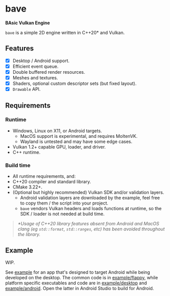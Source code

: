 # bave

**BAsic Vulkan Engine**

`bave` is a simple 2D engine written in C++20* and Vulkan.

## Features

- [x] Desktop / Android support.
- [x] Efficient event queue.
- [x] Double buffered render resources.
- [x] Meshes and textures.
- [x] Shaders, optional custom descriptor sets (but fixed layout).
- [x] `Drawable` API.

## Requirements

### Runtime

- Windows, Linux on X11, or Android targets.
  - MacOS support is experimental, and requires MoltenVK.
  - Wayland is untested and may have some edge cases.
- Vulkan 1.2+ capable GPU, loader, and driver.
- C++ runtime.

### Build time

- All runtime requirements, and:
- C++20 compiler and standard library.
- CMake 3.22+.
- (Optional but highly recommended) Vulkan SDK and/or validation layers.
  - Android validation layers are downloaded by the example, feel free to copy them / the script into your project.
  - `bave` vendors Vulkan headers and loads functions at runtime, so the SDK / loader is not needed at build time.

> _*Usage of C++20 library features absent from Android and MacOS clang (eg `std::format`, `std::ranges`, etc) has been avoided throughout the library._

## Example

WIP.

See [example](example) for an app that's designed to target Android while being developed on the desktop. The common code is in [example/flappy](example/flappy), while platform specific executables and code are in [example/desktop](example/desktop) and [example/android](example/android). Open the latter in Android Studio to build for Android.
